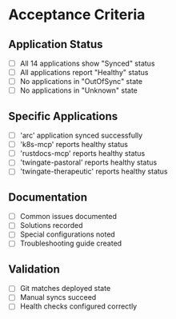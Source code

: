 # Acceptance Criteria

## Application Status
- [ ] All 14 applications show "Synced" status
- [ ] All applications report "Healthy" status
- [ ] No applications in "OutOfSync" state
- [ ] No applications in "Unknown" state

## Specific Applications
- [ ] 'arc' application synced successfully
- [ ] 'k8s-mcp' reports healthy status
- [ ] 'rustdocs-mcp' reports healthy status
- [ ] 'twingate-pastoral' reports healthy status
- [ ] 'twingate-therapeutic' reports healthy status

## Documentation
- [ ] Common issues documented
- [ ] Solutions recorded
- [ ] Special configurations noted
- [ ] Troubleshooting guide created

## Validation
- [ ] Git matches deployed state
- [ ] Manual syncs succeed
- [ ] Health checks configured correctly